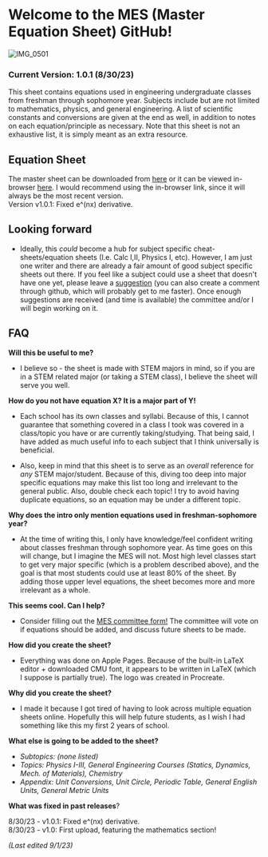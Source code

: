 # Welcome to the MES (Master Equation Sheet) GitHub!
![IMG_0501](https://github.com/ntader/MasterEquationSheet/assets/141366829/0df68ff0-3dc6-4af0-8805-60996fbaed6b)

### **Current Version: 1.0.1** (8/30/23)

This sheet contains equations used in engineering undergraduate classes from freshman through sophomore year. Subjects include but are not limited to mathematics, physics, and general engineering. A list of scientific constants and conversions are given at the end as well, in addition to notes on each equation/principle as necessary. Note that this sheet is not an exhaustive list, it is simply meant as an extra resource.

## Equation Sheet

The master sheet can be downloaded from [here](https://github.com/ntader/MasterEquationSheet/releases/tag/Master) or it can be viewed in-browser [here](https://github.com/ntader/MasterEquationSheet/blob/main/Master%20Sheet.pdf). I would recommend using the in-browser link, since it will always be the most recent version.  
Version v1.0.1: Fixed e^(nx) derivative.

## Looking forward
* Ideally, this *could* become a hub for subject specific cheat-sheets/equation sheets (I.e. Calc I,II, Physics I, etc). However, I am just one writer and there are already a fair amount of good subject specific sheets out there. If you feel like a subject could use a sheet that doesn't have one yet, please leave a [suggestion](https://docs.google.com/forms/d/e/1FAIpQLSf_Ul6LK3SoAwD1fWSKSIAGPCY3ctJZWpWQhVekjFJ4Jq8fMA/viewform?usp=sf_link) (you can also create a comment through github, which will probably get to me faster). Once enough suggestions are received (and time is available) the committee and/or I will begin working on it.

## FAQ

**Will this be useful to me?**   

* I believe so - the sheet is made with STEM majors in mind, so if you are in a STEM related major (or taking a STEM class), I believe the sheet will serve you well.



**How do you not have equation X? It is a major part of Y!** 

* Each school has its own classes and syllabi. Because of this, I cannot guarantee that something covered in a class I took was covered in a class/topic you have or are currently taking/studying. That being said, I have added as much useful info to each subject that I think universally is beneficial. 

* Also, keep in mind that this sheet is to serve as an *overall* reference for *any* STEM major/student. Because of this, diving too deep into major specific equations may make this list too long and irrelevant to the general public. Also, double check each topic! I try to avoid having duplicate equations, so an equation may be under a different topic.


**Why does the intro only mention equations used in freshman-sophomore year?**

* At the time of writing this, I only have knowledge/feel confident writing about classes freshman through sophomore year. As time goes on this will change, but I imagine the MES will not. Most high level classes start to get very major specific (which is a problem described above), and the goal is that most students could use at least 80% of the sheet. By adding those upper level equations, the sheet becomes more and more irrelevant as a whole.





**This seems cool. Can I help?**   

* Consider filling out the [MES committee form!](https://docs.google.com/forms/d/e/1FAIpQLSf_Ul6LK3SoAwD1fWSKSIAGPCY3ctJZWpWQhVekjFJ4Jq8fMA/viewform?usp=sf_link) The committee will vote on if equations should be added, and discuss future sheets to be made.



**How did you create the sheet?**  

* Everything was done on Apple Pages. Because of the built-in LaTeX editor + downloaded CMU font, it appears to be written in LaTeX (which I suppose is partially true). The logo was created in Procreate.

**Why did you create the sheet?**  

* I made it because I got tired of having to look across multiple equation sheets online. Hopefully this will help future students, as I wish I had something like this my first 2 years of school.


**What else is going to be added to the sheet?** 

- *Subtopics: (none listed)*
- *Topics: Physics I-III, General Engineering Courses (Statics, Dynamics, Mech. of Materials), Chemistry*
- *Appendix: Unit Conversions, Unit Circle, Periodic Table, General English Units, General Metric Units*


**What was fixed in past releases**?  

8/30/23 - v1.0.1: Fixed e^(nx) derivative.  
8/30/23 - v1.0: First upload, featuring the mathematics section!  

*(Last edited 9/1/23)*

